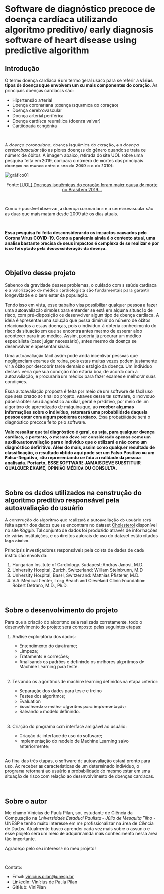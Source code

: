 # Software de diagnóstico precoce de doença cardíaca utilizando algoritmo preditivo/ early diagnosis software of heart disease using predictive algorithm

## Introdução

O termo doença cardíaca é um termo geral usado para se referir a **vários tipos de doenças que envolvem um ou mais componentes do coração**. As principais doenças cardíacas são: 


<ul>
<li>Hipertensão arterial</li>
<li>Doença coronariana (doença isquêmica do coração)</li>
<li>Doença cerebrovascular</li>
<li>Doença arterial periférica</li>
<li>Doença cardíaca reumática (doença valvar)</li>
<li>Cardiopatia congênita</li>
</ul>

<br/>

A *doença coronariana*, doença isquêmica do coração, e a *doença cerebrobascular* são as piores doenças do gênero quando se trata de número de óbitos. A imagem abaixo, retirada do site UOL sobre uma pesquisa feita em 2019, compara o número de mortes das principais doenças no mundo entre o ano de 2009 e o de 2019):


![gráfico01](Imagens/gráfico01.png)

<p align=center>Fonte: <a href="https://www.uol.com.br/vivabem/noticias/redacao/2020/10/16/isquemia-cardiaca-foi-a-doenca-que-mais-matou-no-brasil-em-2019-diz-estudo.htm">[UOL] Doenças isquêmicas do coração foram maior causa de morte no Brasil em 2019...</a></p>


<br/>

Como é possível observar, a doença coronariana e a cerebrovascular são as duas que mais matam desde 2009 até os dias atuais.

<br/>

**Essa pesquisa foi feita desconsiderando os impactos causados pelo Corona Vírus COVID-19. Como a pandemia ainda é o contexto atual, uma analise bastante precisa de seus impactos é complexa de se realizar e por isso foi optado pela desconsideração da doença.**

<br/>


## Objetivo desse projeto


Sabendo da gravidade desses problemas, o cuidado com a saúde cardíaca e a valorização do médico cardiologista são fundamentais para garantir longevidade e o bem estar da população. 

Tendo isso em vista, esse trabalho visa possibilitar qualquer pessoa a fazer uma autoavaliação simples para entender se está em alguma situação de risco, com pré-disposição de desenvolver algum tipo de doença cardíaca. A ideia é apresentar uma solução que possa diminuir do número de óbitos relacionados a essas doenças, pois o indivíduo já obteria conhecimento do risco da situação em que se encontra antes mesmo de esperar algo acontecer para ir ao médico. Assim, poderia já procurar um médico especialista (caso julgar necessário), antes mesmo da doença se desenvolver e apresentar sinais. 

Uma autoavaliação fácil assim pode ainda incentivar pessoas que negligenciam exames de rotina, pois estas muitas vezes podem justamente vir a óbito por descobrir tarde demais o estágio da doença. Um indivíduo desses, veria que sua condição não estaria boa, de acordo com a autoavaliação, e procuraria um médico para fazer exames e melhorar suas condições.

Essa autoavaliação proposta é feita por meio de um software de fácil uso que será criado ao final do projeto. Através desse tal software, o indivíduo pdoerá obter seu diagnóstico auxiliar, geral e preditivo, por meio de um algoritmo de aprendizado de máquina que, ao **receber algumas informações sobre o indivíduo**, **retornará uma probabilidade daquela pessoa estar com algum problema cardíaco**. Essa probabilidade será o diagnóstico precoce feito pelo software.

**Vale ressaltar que tal diagnóstico é geral, ou seja, para qualquer doença cardíaca, e portanto, o mesmo deve ser considerado apenas como um auxílio/autoavaliação para o indivíduo que o utilizará e não como um diagnóstico definitivo. Além do mais, assim como qualquer resultado de classificação, o resultado obtido aqui pode ser um Falso-Positivo ou um Falso-Negativo, não representando de fato a realidade da pessoa analisada. Portanto, ESSE SOFTWARE JAMAIS DEVE SUBSTITUIR QUALQUER EXAME, OPINIÃO MÉDICA OU CONSULTA.**


<br/>

## Sobre os dados utilizados na construção do algoritmo preditivo responsável pela autoavaliação do usuário

A construção do algoritmo que realizará a autoavaliação do usuário será feita apartir dos dados que se encontram no dataset [Cholesterol](https://www.kaggle.com/mathurinache/cholesterol) disponível no site *Kaggle*. Tal conjunto de dados foi produzido através de informações de várias instituições, e os direitos autorais de uso do dataset estão citados logo abaixo.

Principais investigadores responsáveis pela coleta de dados de cada instituição envolvida:

1. Hungarian Institute of Cardiology. Budapest: Andras Janosi, M.D.
2. University Hospital, Zurich, Switzerland: William Steinbrunn, M.D.
3. University Hospital, Basel, Switzerland: Matthias Pfisterer, M.D.
4. V.A. Medical Center, Long Beach and Cleveland Clinic Foundation:
   Robert Detrano, M.D., Ph.D.


<br/>

## Sobre o desenvolvimento do projeto

Para que a criação do algoritmo seja realizada corretamente, todo o desenvolvimento do projeto será composto pelas seguintes etapas:
1. Análise exploratória dos dados:
    - Entendimento do dataframe;
    - Limpeza;
    - Tratamento e correções;
    - Analisando os padrões e definindo os melhores algoritmos de Machine Learning para teste.
    
    <br/>
    
2. Testando os algoritmos de machine learning definidos na etapa anterior:
    - Separação dos dados para teste e treino;
    - Testes dos algoritmos;
    - Evaluation;
    - Escolhendo o melhor algoritmo para implementação;
    - Salvando o modelo definindo.
    
    <br/>

3. Criação do programa com interface amigável ao usuário:
    - Criação da interface de uso do software;
    - Implementação do modelo de Machine Learning salvo anteriormente;
    
    <br/>

Ao final das três etapas, o software de autoavaliação estará pronto para uso. Ao receber as características de um determinado indivíduo, o programa retornará ao usuário a probabilidade do mesmo estar em uma situação de risco com relação ao desenvolvimento de doenças cardíacas.

<br/>

## Sobre o autor

Me chamo Vinícius de Paula Pilan, sou estudante de Ciência da Computação na *Universidade Estadual Paulista - Júlio de Mesquita Filho* - UNESP e tenho muito interesse em me profissionalizar na área de Ciência de Dados. Atualmente busco aprender cada vez mais sobre o assunto e esse projeto será um meio de adquirir ainda mais conhecimento nessa área tão importante.

Agradeço pelo seu interesse no meu projeto!

<br/>

Contato:
- Email: vinicius.pilan@unesp.br
- LinkedIn: Vinícius de Paula Pilan
- GitHub: ViniPilan
